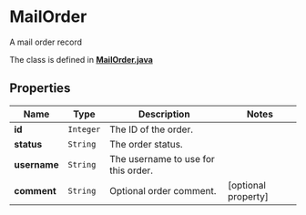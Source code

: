 

# MailOrder

A mail order record

The class is defined in **[MailOrder.java](../../src/main/java/org/openapitools/model/MailOrder.java)**

## Properties

Name | Type | Description | Notes
------------ | ------------- | ------------- | -------------
**id** | `Integer` | The ID of the order. | 
**status** | `String` | The order status. | 
**username** | `String` | The username to use for this order. | 
**comment** | `String` | Optional order comment. |  [optional property]






